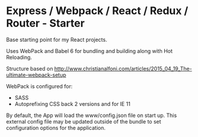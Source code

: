 # Express / Webpack / React / Redux / Router - Starter
 
Base starting point for my React projects.

Uses WebPack and Babel 6 for bundling and building along with Hot Reloading.

Structure based on http://www.christianalfoni.com/articles/2015_04_19_The-ultimate-webpack-setup

WebPack is configured for:
- SASS
- Autoprefixing CSS back 2 versions and for IE 11



By default, the App will load the www/config.json file on start up. This external config file may be updated outside of the bundle to set configuration options for the application.